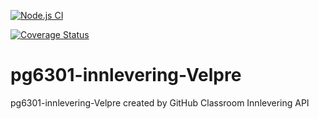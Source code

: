[![Node.js CI](https://github.com/kristiania-pg6301-2022/pg6301-innlevering-Velpre/actions/workflows/node.js.yml/badge.svg)](https://github.com/kristiania-pg6301-2022/pg6301-innlevering-Velpre/actions/workflows/node.js.yml)

[![Coverage Status](https://coveralls.io/repos/github/kristiania-pg6301-2022/pg6301-innlevering-Velpre/badge.svg?branch=main)](https://coveralls.io/github/kristiania-pg6301-2022/pg6301-innlevering-Velpre?branch=main)

# pg6301-innlevering-Velpre
pg6301-innlevering-Velpre created by GitHub Classroom
Innlevering API
